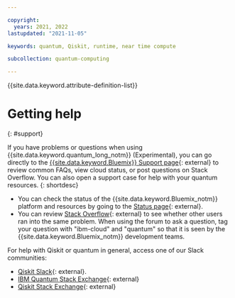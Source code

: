 ```yaml
---

copyright:
  years: 2021, 2022
lastupdated: "2021-11-05"

keywords: quantum, Qiskit, runtime, near time compute

subcollection: quantum-computing

---
```


{{site.data.keyword.attribute-definition-list\}\}


# Getting help
{: #support}

If you have problems or questions when using {{site.data.keyword.quantum_long_notm}} (Experimental), you can go directly to the [{{site.data.keyword.Bluemix}} Support page](https://www.ibm.com/cloud/support){: external} to review common FAQs, view cloud status, or post questions on Stack Overflow. You can also open a support case for help with your quantum resources.
{: shortdesc}

* You can check the status of the {{site.data.keyword.Bluemix_notm}} platform and resources by going to the [Status page](https://cloud.ibm.com/status){: external}.
* You can review [Stack Overflow](https://stackoverflow.com/search?q=ibm-cloud){: external} to see whether other users ran into the same problem. When using the forum to ask a question, tag your question with "ibm-cloud" and "quantum" so that it is seen by the {{site.data.keyword.Bluemix_notm}} development teams.

For help with Qiskit or quantum in general, access one of our Slack communities:

- [Qiskit Slack](http://ibm.co/joinqiskitslack){: external}.
- [IBM Quantum Stack Exchange](https://quantumcomputing.stackexchange.com/questions/tagged/ibm-q-experience){: external}
- [Qiskit Stack Exchange](https://quantumcomputing.stackexchange.com/questions/tagged/qiskit){: external}
